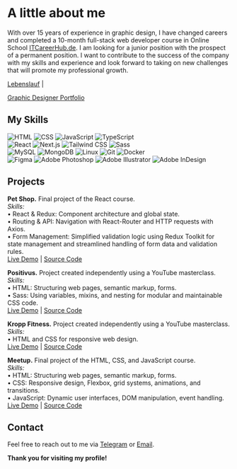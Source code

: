 # A little about me 

With over 15 years of experience in graphic design, I have changed careers and completed a 10-month full-stack web developer course in Online School [ITCareerHub.de](https://itcareerhub.de/). I am looking for a junior position with the prospect of a permanent position. I want to contribute to the success of the company with my skills and experience and look forward to taking on new challenges that will promote my professional growth.  

[Lebenslauf](https://drive.google.com/file/d/1dWJ5F7g-2KF6OVvNjeparg4g6mJtF_6M/view?usp=sharing) | 
<!-- [CV](https://drive.google.com/file/d/1fWigghiBoXbY6ByLIPge49uJ1DvWbCHH/view) |  -->
[Graphic Designer Portfolio](https://drive.google.com/file/d/1ITiprqW6QslzVLYNF4HDiJnMw8fstfJg/view?usp=drive_link)  

## My Skills  
<!-- **Programming and Technologies:** -->

![HTML](https://img.shields.io/badge/-HTML5-E34F26?style=flat-square&logo=html5&logoColor=white)  ![CSS](https://img.shields.io/badge/-CSS3-1572B6?style=flat-square&logo=css3&logoColor=white)  ![JavaScript](https://img.shields.io/badge/-JavaScript-F7DF1E?style=flat-square&logo=javascript&logoColor=black)  ![TypeScript](https://img.shields.io/badge/-TypeScript-3178C6?style=flat-square&logo=typescript&logoColor=white)  
![React](https://img.shields.io/badge/-React-61DAFB?style=flat-square&logo=react&logoColor=black)  ![Next.js](https://img.shields.io/badge/-Next.js-000000?style=flat-square&logo=nextdotjs&logoColor=white)  ![Tailwind CSS](https://img.shields.io/badge/-TailwindCSS-06B6D4?style=flat-square&logo=tailwindcss&logoColor=white)  ![Sass](https://img.shields.io/badge/-Sass-CC6699?style=flat-square&logo=sass&logoColor=white)  
![MySQL](https://img.shields.io/badge/-MySQL-4479A1?style=flat-square&logo=mysql&logoColor=white)  ![MongoDB](https://img.shields.io/badge/-MongoDB-47A248?style=flat-square&logo=mongodb&logoColor=white) ![Linux](https://img.shields.io/badge/-Linux-FCC624?style=flat-square&logo=linux&logoColor=black) ![Git](https://img.shields.io/badge/-Git-F05032?style=flat-square&logo=git&logoColor=white)  ![Docker](https://img.shields.io/badge/-Docker-2496ED?style=flat-square&logo=docker&logoColor=white)  
![Figma](https://img.shields.io/badge/-Figma-F24E1E?style=flat-square&logo=figma&logoColor=white) ![Adobe Photoshop](https://img.shields.io/badge/-Adobe%20Photoshop-31A8FF?style=flat-square&logo=adobephotoshop&logoColor=white) ![Adobe Illustrator](https://img.shields.io/badge/-Adobe%20Illustrator-FF9A00?style=flat-square&logo=adobeillustrator&logoColor=white) ![Adobe InDesign](https://img.shields.io/badge/-Adobe%20InDesign-FF3366?style=flat-square&logo=adobeindesign&logoColor=white)

## Projects  

<!-- **ICHgram.** Mini version of a photo and post service where users can register, log in, create posts, comment, like, and edit profiles with avatars (In development).  
*Skills:*  
• Next.js: React framework for server-side and static applications.  
• Node.js, Express, MongoDB, Mongoose, JWT, Bcrypt.  
[Live Demo](https://github.com/d-arefyev/NodeJS-TS-Social) | [Source Code](https://github.com/d-arefyev/NodeJS-TS-Social)   -->

<!-- **Mr.Transporter.** I was invited to work on this project to create the visual concept and develop the UI using React.js + Vite (In development).  
*Skills:*  
• Creating the design in Figma.  
• Building the UI and overall application architecture.  
[Live Demo](https://react-mr-transporter.vercel.app/) | [Source Code](https://github.com/d-arefyev/react-mr-transporter)   -->

**Pet Shop.** Final project of the React course.  
*Skills:*  
• React & Redux: Component architecture and global state.  
• Routing & API: Navigation with React-Router and HTTP requests with Axios.  
• Form Management: Simplified validation logic using Redux Toolkit for state management and streamlined handling of form data and validation rules.  
[Live Demo](https://my-portfolio-pet-shop.vercel.app/) | [Source Code](https://github.com/d-arefyev/pet-shop-frontend)  

**Positivus.** Project created independently using a YouTube masterclass.  
*Skills:*  
• HTML: Structuring web pages, semantic markup, forms.  
• Sass: Using variables, mixins, and nesting for modular and maintainable CSS code.  
[Live Demo](https://my-portfolio-positivus.vercel.app/) | [Source Code](https://github.com/d-arefyev/positivus)  

**Kropp Fitness.** Project created independently using a YouTube masterclass.  
*Skills:*  
• HTML and CSS for responsive web design.  
[Live Demo](https://my-portfolio-kropp-fitness.vercel.app/) | [Source Code](https://github.com/d-arefyev/kropp-fitness)  

**Meetup.** Final project of the HTML, CSS, and JavaScript course.  
*Skills:*  
• HTML: Structuring web pages, semantic markup, forms.  
• CSS: Responsive design, Flexbox, grid systems, animations, and transitions.  
• JavaScript: Dynamic user interfaces, DOM manipulation, event handling.  
[Live Demo](https://my-portfolio-meetup.vercel.app/) | [Source Code](https://github.com/d-arefyev/meetup)  

## Contact
Feel free to reach out to me via [Telegram](https://t.me/denis_arefyev) or [Email](mailto:d.arefyev@gmail.com).

**Thank you for visiting my profile!**
